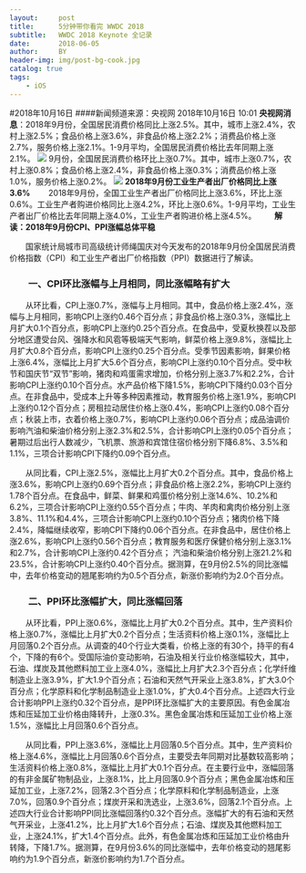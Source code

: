 ```yaml
---
layout:     post
title:      5分钟带你看完 WWDC 2018
subtitle:   WWDC 2018 Keynote 全记录
date:       2018-06-05
author:     BY
header-img: img/post-bg-cook.jpg
catalog: true
tags:
    - iOS
---
```

#2018年10月16日
####新闻频道来源：央视网 2018年10月16日 10:01
**央视网消息**：2018年9月份，全国居民消费价格同比上涨2.5%。其中，城市上涨2.4%，农村上涨2.5%；食品价格上涨3.6%，非食品价格上涨2.2%；消费品价格上涨2.7%，服务价格上涨2.1%。1-9月平均，全国居民消费价格比去年同期上涨2.1%。
![](http://p1.img.cctvpic.com/photoworkspace/contentimg/2018/10/16/2018101610000836229.png)
9月份，全国居民消费价格环比上涨0.7%。其中，城市上涨0.7%，农村上涨0.8%；食品价格上涨2.4%，非食品价格上涨0.3%；消费品价格上涨1.0%，服务价格上涨0.2%。
![](http://p1.img.cctvpic.com/photoworkspace/contentimg/2018/10/16/2018101610000840140.png)
**2018年9月份工业生产者出厂价格同比上涨3.6%**
　　2018年9月份，全国工业生产者出厂价格同比上涨3.6%，环比上涨0.6%。工业生产者购进价格同比上涨4.2%，环比上涨0.6%。1-9月平均，工业生产者出厂价格比去年同期上涨4.0%，工业生产者购进价格上涨4.5%。
　　**解读：2018年9月份CPI、PPI涨幅总体平稳**

　　国家统计局城市司高级统计师绳国庆对今天发布的2018年9月份全国居民消费价格指数（CPI）和工业生产者出厂价格指数（PPI）数据进行了解读。
### 　　一、CPI环比涨幅与上月相同，同比涨幅略有扩大
　　从环比看，CPI上涨0.7%，涨幅与上月相同。其中，食品价格上涨2.4%，涨幅与上月相同，影响CPI上涨约0.46个百分点；非食品价格上涨0.3%，涨幅比上月扩大0.1个百分点，影响CPI上涨约0.25个百分点。在食品中，受夏秋换茬以及部分地区遭受台风、强降水和风雹等极端天气影响，鲜菜价格上涨9.8%，涨幅比上月扩大0.8个百分点，影响CPI上涨约0.25个百分点。受季节因素影响，鲜果价格上涨6.4%，涨幅比上月扩大5.6个百分点，影响CPI上涨约0.10个百分点。受中秋节和国庆节“双节”影响，猪肉和鸡蛋需求增加，价格分别上涨3.7%和2.2%，合计影响CPI上涨约0.10个百分点。水产品价格下降1.5%，影响CPI下降约0.03个百分点。在非食品中，受成本上升等多种因素推动，教育服务价格上涨1.9%，影响CPI上涨约0.12个百分点；房租拉动居住价格上涨0.4%，影响CPI上涨约0.08个百分点；秋装上市，衣着价格上涨0.7%，影响CPI上涨约0.06个百分点；成品油调价影响汽油和柴油价格分别上涨2.3%和2.5%，合计影响CPI上涨约0.05个百分点；暑期过后出行人数减少，飞机票、旅游和宾馆住宿价格分别下降6.8%、3.5%和1.1%，三项合计影响CPI下降约0.09个百分点。

　　从同比看，CPI上涨2.5%，涨幅比上月扩大0.2个百分点。其中，食品价格上涨3.6%，影响CPI上涨约0.69个百分点；非食品价格上涨2.2%，影响CPI上涨约1.78个百分点。在食品中，鲜菜、鲜果和鸡蛋价格分别上涨14.6%、10.2%和6.2%，三项合计影响CPI上涨约0.55个百分点；牛肉、羊肉和禽肉价格分别上涨3.8%、11.1%和4.4%，三项合计影响CPI上涨约0.10个百分点；猪肉价格下降2.4%，降幅继续收窄，影响CPI下降约0.06个百分点。在非食品中，居住价格上涨2.6%，影响CPI上涨约0.56个百分点；教育服务和医疗保健价格分别上涨3.1%和2.7%，合计影响CPI上涨约0.42个百分点； 汽油和柴油价格分别上涨21.2%和23.5%，合计影响CPI上涨约0.40个百分点。据测算，在9月份2.5%的同比涨幅中，去年价格变动的翘尾影响约为0.5个百分点，新涨价影响约为2.0个百分点。

### 　　二、PPI环比涨幅扩大，同比涨幅回落

　　从环比看，PPI上涨0.6%，涨幅比上月扩大0.2个百分点。其中，生产资料价格上涨0.7%，涨幅比上月扩大0.2个百分点；生活资料价格上涨0.1%，涨幅比上月回落0.2个百分点。从调查的40个行业大类看，价格上涨的有30个，持平的有4个，下降的有6个。受国际油价变动影响，石油及相关行业价格涨幅较大，其中，石油、煤炭及其他燃料加工业上涨4.0%，涨幅比上月扩大2.3个百分点；化学纤维制造业上涨3.9%，扩大1.9个百分点；石油和天然气开采业上涨3.8%，扩大3.0个百分点；化学原料和化学制品制造业上涨1.0%，扩大0.4个百分点。上述四大行业合计影响PPI上涨约0.32个百分点，是PPI环比涨幅扩大的主要原因。有色金属冶炼和压延加工业价格由降转升，上涨0.3%。黑色金属冶炼和压延加工业价格上涨1.5%，涨幅比上月回落0.6个百分点。

　　从同比看，PPI上涨3.6%，涨幅比上月回落0.5个百分点。其中，生产资料价格上涨4.6%，涨幅比上月回落0.6个百分点，主要受去年同期对比基数较高影响；生活资料价格上涨0.8%，涨幅比上月扩大0.1个百分点。在主要行业中，涨幅回落的有非金属矿物制品业，上涨8.1%，比上月回落0.9个百分点；黑色金属冶炼和压延加工业，上涨7.2%，回落2.3个百分点；化学原料和化学制品制造业，上涨7.0%，回落0.9个百分点；煤炭开采和洗选业，上涨3.6%，回落2.1个百分点。上述四大行业合计影响PPI同比涨幅回落约0.32个百分点。涨幅扩大的有石油和天然气开采业，上涨41.2%，比上月扩大1.6个百分点；石油、煤炭及其他燃料加工业，上涨24.1%，扩大1.4个百分点。此外，有色金属冶炼和压延加工业价格由升转降，下降1.7%。据测算，在9月份3.6%的同比涨幅中，去年价格变动的翘尾影响约为1.9个百分点，新涨价影响约为1.7个百分点。
